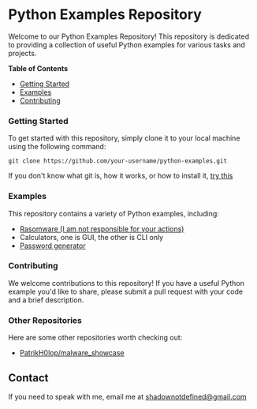 # Python Examples Repository

Welcome to our Python Examples Repository! This repository is dedicated to providing a collection of useful Python examples for various tasks and projects.

**Table of Contents**

* [Getting Started](#getting-started)
* [Examples](#examples)
* [Contributing](#contributing)

### Getting Started

To get started with this repository, simply clone it to your local machine using the following command:
```
git clone https://github.com/your-username/python-examples.git
```

If you don't know what git is, how it works, or how to install it, [try this](https://git-scm.com/book/en/v2/Getting-Started-Installing-Git)

### Examples

This repository contains a variety of Python examples, including:

* [Rasomware (I am not responsible for your actions)](ransomware/Ransomware%20|%20Documentaion.md)
* Calculators, one is GUI, the other is CLI only
* [Password generator](password-generator/password-generator%20|%20Documentation.md)

### Contributing

We welcome contributions to this repository! If you have a useful Python example you'd like to share, please submit a pull request with your code and a brief description.

### Other Repositories

Here are some other repositories worth checking out:

* [PatrikH0lop/malware_showcase](https://github.com/PatrikH0lop/malware_showcase)

## Contact

If you need to speak with me, email me at shadownotdefined@gmail.com